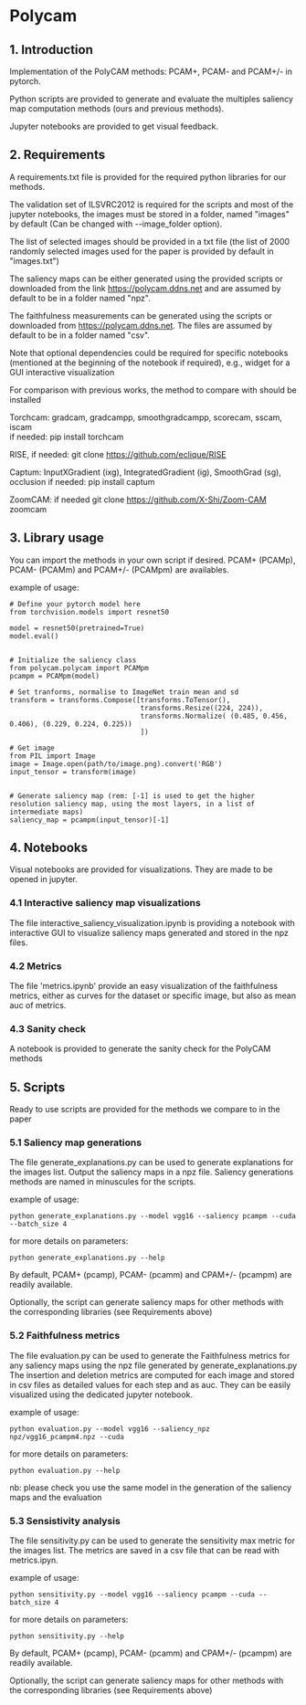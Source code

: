 # Polycam 
  

## 1. Introduction 

Implementation of the PolyCAM methods: PCAM+, PCAM- and PCAM+/- in pytorch.

Python scripts are provided to generate and evaluate the multiples saliency map computation methods (ours and previous methods). 

Jupyter notebooks are provided to get visual feedback. 


## 2. Requirements   

A requirements.txt file is provided for the required python libraries for our methods. 

The validation set of ILSVRC2012 is required for the scripts and most of the jupyter notebooks, the images must be stored in a folder, named "images" by default   (Can be changed with --image_folder option). 

The list of selected images should be provided in a txt file (the list of 2000 randomly selected images used for the paper is provided by default in "images.txt") 

The saliency maps can be either generated using the provided scripts or downloaded from the link https://polycam.ddns.net and are assumed by default to be in a folder named "npz". 

The faithfulness measurements can be generated using the scripts or downloaded from https://polycam.ddns.net. The files are assumed by default to be in a folder named "csv". 

Note that optional dependencies could be required for specific notebooks (mentioned at the beginning of the notebook if required), e.g., widget for a GUI interactive visualization 

For comparison with previous works, the method to compare with should be installed 

Torchcam: gradcam, gradcampp, smoothgradcampp, scorecam, sscam, iscam  
    if needed: pip install torchcam 

RISE,
    if needed: git clone https://github.com/eclique/RISE 

Captum: InputXGradient (ixg), IntegratedGradient (ig), SmoothGrad (sg), occlusion 
    if needed: pip install captum   

ZoomCAM:
    if needed git clone https://github.com/X-Shi/Zoom-CAM zoomcam


## 3. Library usage 

You can import the methods in your own script if desired.
PCAM+ (PCAMp), PCAM- (PCAMm) and PCAM+/- (PCAMpm) are availables.

example of usage: 
``` 
# Define your pytorch model here 
from torchvision.models import resnet50 

model = resnet50(pretrained=True) 
model.eval() 


# Initialize the saliency class
from polycam.polycam import PCAMpm
pcampm = PCAMpm(model)

# Set tranforms, normalise to ImageNet train mean and sd 
transform = transforms.Compose([transforms.ToTensor(), 
                                transforms.Resize((224, 224)), 
                                transforms.Normalize( (0.485, 0.456, 0.406), (0.229, 0.224, 0.225)) 
                                ]) 

# Get image 
from PIL import Image 
image = Image.open(path/to/image.png).convert('RGB') 
input_tensor = transform(image) 
  

# Generate saliency map (rem: [-1] is used to get the higher resolution saliency map, using the most layers, in a list of intermediate maps) 
saliency_map = pcampm(input_tensor)[-1] 
``` 


## 4. Notebooks 

Visual notebooks are provided for visualizations. They are made to be opened in jupyter. 

### 4.1 Interactive saliency map visualizations 

The file interactive_saliency_visualization.ipynb is providing a notebook with interactive GUI to visualize saliency maps generated and stored in the npz files. 

### 4.2 Metrics   

The file 'metrics.ipynb' provide an easy visualization of the faithfulness metrics, either as curves for the dataset or specific image, but also as mean auc of metrics. 

### 4.3 Sanity check 

A notebook is provided to generate the sanity check for the PolyCAM methods 


## 5. Scripts 

Ready to use scripts are provided for the methods we compare to in the paper 

### 5.1 Saliency map generations 

The file generate_explanations.py can be used to generate explanations for the images list. Output the saliency maps in a npz file.
Saliency generations methods are named in minuscules for the scripts.

example of usage: 
``` 
python generate_explanations.py --model vgg16 --saliency pcampm --cuda --batch_size 4 
``` 

for more details on parameters: 
``` 
python generate_explanations.py --help  
``` 

By default, PCAM+ (pcamp), PCAM- (pcamm) and CPAM+/- (pcampm) are readily available. 

Optionally, the script can generate saliency maps for other methods with the corresponding libraries (see Requirements above) 
  

### 5.2 Faithfulness metrics 
  
The file evaluation.py can be used to generate the Faithfulness metrics for any saliency maps using the npz file generated by generate_explanations.py 
The insertion and deletion metrics are computed for each image and stored in csv files as detailed values for each step and as auc. 
They can be easily visualized using the dedicated jupyter notebook. 

example of usage: 
``` 
python evaluation.py --model vgg16 --saliency_npz npz/vgg16_pcampm4.npz --cuda 
``` 

for more details on parameters: 
``` 
python evaluation.py --help  
```

nb: please check you use the same model in the generation of the saliency maps and the evaluation


### 5.3 Sensistivity analysis 

The file sensitivity.py can be used to generate the sensitivity max metric for the images list. The metrics are saved in a csv file that can be read with metrics.ipyn.

example of usage: 
``` 
python sensitivity.py --model vgg16 --saliency pcampm --cuda --batch_size 4
``` 

for more details on parameters: 
``` 
python sensitivity.py --help  
``` 

By default, PCAM+ (pcamp), PCAM- (pcamm) and CPAM+/- (pcampm) are readily available. 

Optionally, the script can generate saliency maps for other methods with the corresponding libraries (see Requirements above) 
  

